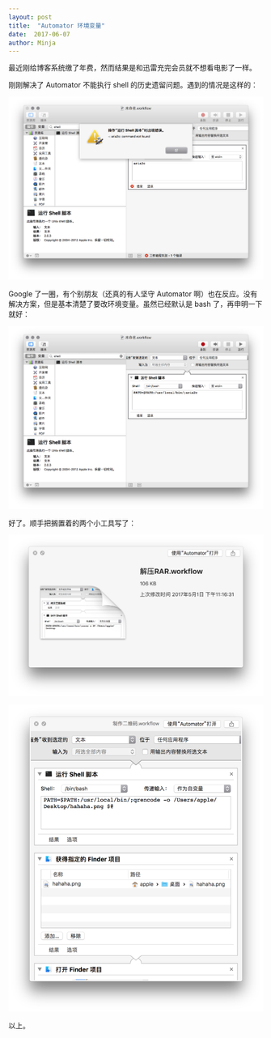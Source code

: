 ```yaml
---
layout: post
title:  "Automator 环境变量"
date:  2017-06-07
author: Minja
---
```


最近刚给博客系统缴了年费，然而结果是和迅雷充完会员就不想看电影了一样。

刚刚解决了 Automator 不能执行 shell 的历史遗留问题。遇到的情况是这样的：

![title](590753df69cf1.png)

Google 了一圈，有个别朋友（还真的有人坚守 Automator 啊）也在反应。没有解决方案，但是基本清楚了要改环境变量。虽然已经默认是 bash 了，再申明一下就好：

![title](59075479ad8fb.png)

好了。顺手把搁置着的两个小工具写了：

![title](590753c2408e6.png)

![title](590754c4c66bd.png)

以上。
